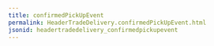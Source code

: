 ```yaml
---
title: confirmedPickUpEvent
permalink: HeaderTradeDelivery.confirmedPickUpEvent.html
jsonid: headertradedelivery_confirmedpickupevent
---
```

